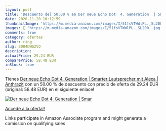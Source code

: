 ```yaml
---
layout: post
title: 'Descuento del 50.00 % en Der neue Echo Dot  4. Generation  | Smar'
date: 2020-11-20 10:12:59
thumbnailImage: 'https://m.media-amazon.com/images/I/51fsVTWWlPL._SL200_.jpg'
images: [ 'https://m.media-amazon.com/images/I/51fsVTWWlPL._SL200_.jpg' ]
comments: true
category: ofertas
author: ring
slug: B084DWG2VQ
description:
actualPrice: 29.24 EUR
comparePrice: 58.48 EUR
inStock: true
---
```


Tienes [Der neue Echo Dot  4. Generation  | Smarter Lautsprecher mit Alexa | Anthrazit](https://www.amazon.de/dp/B084DWG2VQ/?tag=tolees0ca-21) con un 50.00 % de descuento con precio de oferta de 29.24 EUR (original: 58.48 EUR) en el siguiente enlace!

[![Der neue Echo Dot  4. Generation  | Smar](https://m.media-amazon.com/images/I/51fsVTWWlPL._SL200_.jpg)](https://www.amazon.de/dp/B084DWG2VQ/?tag=tolees0ca-21)

[Accede a la oferta!!](https://www.amazon.de/dp/B084DWG2VQ/?tag=tolees0ca-21)

Links participate in Amazon Associate program and might generate a comission on qualifying sales


